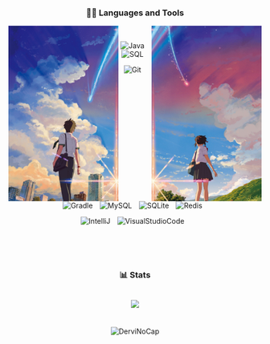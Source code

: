 
<div align="center">
<h3>👨‍💻 Languages and Tools</h3>
  <p float="left">
    <img src="/images/left.png" height="350" align="left">
    <img src="/images/right.png" height="350" align="right">
  </p>
  <div align="center">
    <samp>
  <br>
    </samp>
</div>
<p>
  <img alt="Java" width="30px" style="padding-right:10px;" src="https://cdn.jsdelivr.net/gh/devicons/devicon/icons/java/java-original.svg"/>
  <img alt="SQL" width="30px" style="padding-right:10px;" src="https://cdn.jsdelivr.net/gh/devicons/devicon/icons/azuresqldatabase/azuresqldatabase-plain.svg">
</p>
<p>
  <img alt="Git" width="30px" style="padding-right:10px;" src="https://cdn.jsdelivr.net/gh/devicons/devicon/icons/git/git-original.svg"/>
  <img alt="Gradle" width="30px" style="padding-right:10px;" src="https://cdn.jsdelivr.net/gh/devicons/devicon/icons/gradle/gradle-original.svg"/>
  <img alt="MySQL" width="30px" style="padding-right:10px;" src="https://cdn.jsdelivr.net/gh/devicons/devicon/icons/mysql/mysql-original.svg"/>
  <img alt="SQLite" width="30px" style="padding-right:10px;" src="https://cdn.jsdelivr.net/gh/devicons/devicon/icons/sqlite/sqlite-original.svg"/>
  <img alt="Redis" width="30px" style="padding-right:10px;" src="https://cdn.jsdelivr.net/gh/devicons/devicon/icons/redis/redis-original.svg"/>
</p>
<p>
  <img alt="IntelliJ" width="30px" style="padding-right:10px;" src="https://cdn.jsdelivr.net/gh/devicons/devicon/icons/intellij/intellij-original.svg"/>
  <img alt="VisualStudioCode" width="30px" style="padding-right:10px;" src="https://cdn.jsdelivr.net/gh/devicons/devicon/icons/vscode/vscode-original.svg"/>
</p>
<div align="center">
<samp>
  <br>
  <br>
</samp>
<br>
<h3>📊 Stats</h3>
<samp>
  <br>
</samp>
  </div>
  <img width="100px" src="https://komarev.com/ghpvc/?username=DerviNoCap&style=flat-square&color=90acd0" />
  <br>
  <br>
  <br>
  <img align="center" src="https://github-readme-stats.vercel.app/api?username=DerviNoCap&show_icons=true&locale=en&theme=dracula&border_radius=15&hide_border=true&title_color=90acd0" alt="DerviNoCap" width="340" />
</div>
